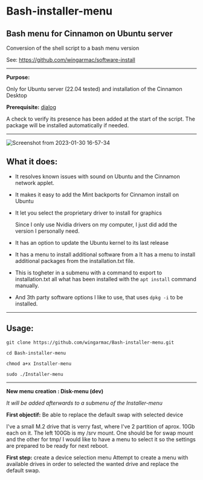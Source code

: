 # Bash-installer-menu
Bash menu for Cinnamon on Ubuntu server
---
Conversion of the shell script to a bash menu version

See: https://github.com/wingarmac/software-install

- - - 


**Purpose:**

Only for Ubuntu server (22.04 tested) and installation of the Cinnamon Desktop

**Prerequisite:** [dialog](https://launchpad.net/ubuntu/+source/dialog)

A check to verify its presence has been added at the start of the script. The package will be installed automatically if needed.

- - -

![Screenshot from 2023-01-30 16-57-34](https://user-images.githubusercontent.com/78303089/215549331-f3c7dd01-08d0-4018-8866-e061fe7fb981.png)

What it does:
---
- It resolves known issues with sound on Ubuntu and the Cinnamon network applet.
- It makes it easy to add the Mint backports for Cinnamon install on Ubuntu
- It let you select the proprietary driver to install for graphics

  Since I only use Nvidia drivers on my computer, I just did add the version I personally need.

- It has an option to update the Ubuntu kernel to its last release
- It has a menu to install additional software from a It has a menu to install additional packages from the installation.txt file. 
- This is togheter in a submenu with a command to export to installation.txt all what has been installed with the `apt install` command manually.
- And 3th party software options I like to use, that uses `dpkg -i` to be installed.

- - -
**Usage:**
---

`git clone https://github.com/wingarmac/Bash-installer-menu.git`

`cd Bash-installer-menu`

`chmod a+x Installer-menu`

`sudo ./Installer-menu`



- - -
**New menu creation : Disk-menu (dev)**

*It will be added afterwards to a submenu of the Installer-menu*

**First objectif:** Be able to replace the default swap with selected device

I've a small M.2 drive that is verry fast, where I've 2 partition of aprox. 10Gb each on it. The left 100Gb is my /srv mount.
One should be for swap mount and the other for tmp/
I would like to have a menu to select it so the settings are prepared to be ready for next reboot.

**First step:** create a device selection menu 
Attempt to create a menu with available drives in order to selected the wanted drive and replace the default swap.



 

